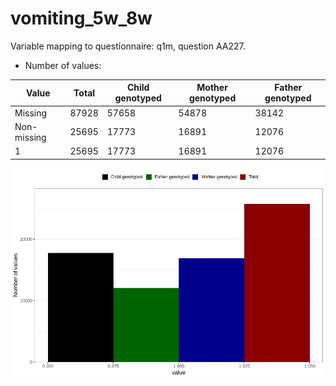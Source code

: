 # vomiting_5w_8w
Variable mapping to questionnaire: q1m, question AA227.
- Number of values:

| Value | Total | Child genotyped | Mother genotyped | Father genotyped |
| ----- | ----- | --------------- | ---------------- | ---------------- |
| Missing | 87928 | 57658 | 54878 | 38142 |
| Non-missing | 25695 | 17773 | 16891 | 12076 |
| 1 | 25695 | 17773 | 16891 | 12076 |



![](vomiting_5w_8w_n.png)



